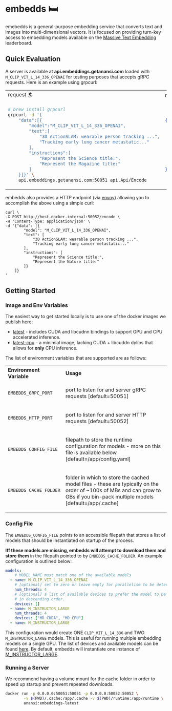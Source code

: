 # embedds 🛏

emebedds is a general-purpose embedding service that converts text and images into multi-dimensional vectors. It is focused on providing turn-key access to embedding models available on the [Massive Text Embedding](https://huggingface.co/spaces/mteb/leaderboard) leaderboard.

## Quick Evaluation
A server is available at <b>api.embeddings.getanansi.com</b> loaded with `M_CLIP_VIT_L_14_336_OPENAI` for testing purposes that accepts gRPC requests. Here is an example using grpcurl: 

<table>
<tr>
<td> request 🏄 </td>
<td> response 🚀 </td>
</tr>
<tr>
<td>

```bash
# brew install grpcurl
grpcurl -d '{
    "data":[{
        "model":"M_CLIP_VIT_L_14_336_OPENAI",
        "text":[
            "3D ActionSLAM: wearable person tracking ...",
            "Tracking early lung cancer metastatic..."
        ],
        "instructions":[
            "Represent the Science title:",
            "Represent the Magazine title:"
        ]
    }]}' \
    api.embeddings.getanansi.com:50051 api.Api/Encode
```
</td>
<td>

```json
{
    "results": [
        {
            "embedding": [0.2052011638879776, -0.1430814117193222, ...]
        },
        {
            "embedding": [-0.33970779180526733, 0.14125438034534454, ...]
        }
    ]
}
```
</td>
</tr>
</table>

embedds also provides a HTTP endpoint (via [envoy](https://www.envoyproxy.io/docs/envoy/v1.26.0/)) allowing you to accomplish the above using a simple curl:
```
curl \
-X POST http://host.docker.internal:50052/encode \
-H 'Content-Type: application/json' \
-d '{"data": [{
        "model": "M_CLIP_VIT_L_14_336_OPENAI",
        "text": [
            "3D ActionSLAM: wearable person tracking ...",
            "Tracking early lung cancer metastatic..."
        ],
        "instructions": [
            "Represent the Science title:",
            "Represent the Nature title:"
        ]}
    ]}
'
```

## Getting Started
### Image and Env Variables
The easiest way to get started locally is to use one of the docker images we publish here:
* [latest](https://hub.docker.com/repository/docker/infrawhispers/anansi/tags?page=1&ordering=last_updated&name=embeddings-latest) - includes CUDA and libcudnn bindings to support GPU and CPU accelerated inference.
* [latest-cpu](https://hub.docker.com/repository/docker/infrawhispers/anansi/tags?page=1&ordering=last_updated&name=embeddings-latest-cpu) - a minimial image, lacking CUDA + libcuddn dylibs that allows for **only** CPU inference.

<!-- Both options are loaded with envoy, which provides JSON <-> GRPC transcoding. We will include details on building from
source and packaging for even lighter images below. -->

The list of environment variables that are supported are as follows:
<table>
<tr>
<td><b>Environment Variable</b></td>
<td><b>Usage</b></td>
</tr>
<tr>
<td>

```EMBEDDS_GRPC_PORT```
</td>
<td><p>port to listen for and server gRPC requests [default=50051]</td>
</tr>
<tr>
<td>

```EMBEDDS_HTTP_PORT```
</td>
<td><p>port to listen for and server HTTP requests [default=50052]</td>
</tr>
<tr>
<td>

```EMBEDDS_CONFIG_FILE```
</td>
<td><p>filepath to store the runtime configuration for models - more on this file is available below [default=/app/config.yaml] </p></td>
</tr>
<tr>
<td>

```EMBEDDS_CACHE_FOLDER```
</td>
<td><p>folder in which to store the cached model files - these are typically on the order of ~100s of MBs and can grow to GBs if you bin-pack multiple models [default=/app/.cache] </p></td>
</tr>
</table>

### Config File
The `EMBEDDS_CONFIG_FILE` points to an accessible filepath that stores a list of models that should be instantiated on startup of the process.

<b>Iff these models are missing, embedds will attempt to download them and store them</b> in the filepath pointed to by `EMBEDDS_CACHE_FOLDER`. An example configuration is outlined below:

```yaml
models:
    # MODEL_NAME must match one of the available models
  - name: M_CLIP_VIT_L_14_336_OPENAI 
    # [optional] set to zero or leave empty for parallelism to be determined
    num_threads: 4
    # [optional] a list of available devices to prefer the model to be served from
    # in descending order.
    devices: []
  - name: M_INSTRUCTOR_LARGE
    num_threads: 4
    devices: ["MD_CUDA", "MD_CPU"]
  - name: M_INSTRUCTOR_LARGE
```

This configuration would create ONE `CLIP_VIT_L_14_336` and TWO `M_INSTRUCTOR_LARGE` models. This is useful for running multiple embedding models on a single GPU. The list of devices and available models can be found [here](https://github.com/infrawhispers/anansi/blob/main/embeddings/proto/api.proto). By default, embedds will instantiate one instance of [M_INSTRUCTOR_LARGE](https://huggingface.co/hkunlp/instructor-large).

### Running a Server
We recommend having a volume mount for the cache folder in order to speed up startup and prevent repeated downloads.

```bash
docker run -p 0.0.0.0:50051:50051 -p 0.0.0.0:50052:50052 \
		-v $(PWD)/.cache:/app/.cache -v $(PWD)/runtime:/app/runtime \
		anansi:embeddings-latest
```